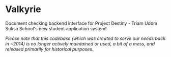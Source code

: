 # Valkyrie
Document checking backend interface for Project Destiny - Triam Udom Suksa School's new student application system!

*Please note that this codebase (which was created to serve our needs back in ~2014) is no longer actively maintained or used, a bit of a mess, and released primarily for historical purposes.*
